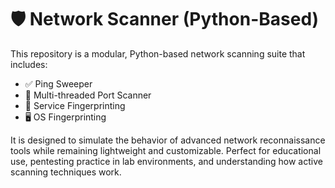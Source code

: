 # 🛡️ Network Scanner (Python-Based)

This repository is a modular, Python-based network scanning suite that includes:

- ✅ Ping Sweeper  
- 🚪 Multi-threaded Port Scanner  
- 🧠 Service Fingerprinting  
- 🖥️ OS Fingerprinting

It is designed to simulate the behavior of advanced network reconnaissance tools while remaining lightweight and customizable. Perfect for educational use, pentesting practice in lab environments, and understanding how active scanning techniques work.
